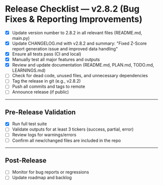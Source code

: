 # Release Checklist — v2.8.2 (Bug Fixes & Reporting Improvements)

- [x] Update version number to 2.8.2 in all relevant files (README.md, main.py)
- [x] Update CHANGELOG.md with v2.8.2 and summary: "Fixed Z-Score report generation issue and improved data handling"
- [x] Ensure all tests pass (CI and local)
- [x] Manually test all major features and outputs
- [x] Review and update documentation (README.md, PLAN.md, TODO.md, LEARNINGS.md)
- [ ] Check for dead code, unused files, and unnecessary dependencies
- [ ] Tag the release in git (e.g., v2.8.2)
- [ ] Push all commits and tags to remote
- [ ] Announce release (if public)

---

## Pre-Release Validation
- [x] Run full test suite
- [ ] Validate outputs for at least 3 tickers (success, partial, error)
- [ ] Review logs for warnings/errors
- [ ] Confirm all new/changed files are included in the repo

---

## Post-Release
- [ ] Monitor for bug reports or regressions
- [ ] Update roadmap and backlog
